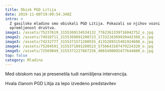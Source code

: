 ```yaml
---
title: Obisk PGD Litija
date: 2019-11-08T19:09:54.348Z
intro: >
  Z gasilsko mladino smo obiskali PGD Litija. Pokazali so njihov vozni park in
  opremljenost društva.
image1: /assets/75237619_3155369134534132_7762361339716042752_o.jpg
image2: /assets/74910711_3155369891200723_1733216369920442368_o.jpg
image3: /assets/74232777_3155371571200555_4135289315401924608_o.jpg
image4: /assets/75204591_3155371891200523_5756643107479224320_o.jpg
image5: /assets/72569849_3155371227867256_4065490092477644800_o.jpg
top: false
category: Mladina
---
```

Med obiskom nas je presenetila tudi namišljena intervencija.

Hvala članom PGD Litija za lepo izvedeno predstavitev
